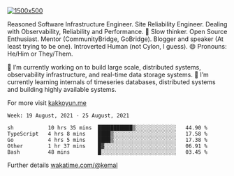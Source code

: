 [![1500x500](https://user-images.githubusercontent.com/536449/87228151-7d711200-c39f-11ea-9cd5-a511464c430f.jpeg "Kemal Akkoyun")](https://github.com/kakkoyun)

<!--
**kakkoyun/kakkoyun** is a ✨ _special_ ✨ repository because its `README.md` (this file) appears on your GitHub profile.

Here are some ideas to get you started:

- 🔭 I’m currently working on ...
- 🌱 I’m currently learning ...
- 👯 I’m looking to collaborate on ...
- 🤔 I’m looking for help with ...
- 💬 Ask me about ...
- 📫 How to reach me: ...
- 😄 Pronouns: ...
- ⚡ Fun fact: ...

<table border="0">
  <tbody>
    <tr valign="top">
      <td width="50%" align="center">
        <img src="https://github-readme-stats.vercel.app/api?username=kakkoyun&show_icons=true&count_private=true&theme=gotham&layout=default" />
      </td>
      <td width="50%" align="center">
        <img src="https://github-readme-stats.vercel.app/api/wakatime?username=kemal&theme=gotham&layout=default" />
      </td>
    </tr>
  </tbody>
</table>
-->


Reasoned Software Infrastructure Engineer. Site Reliability Engineer. Dealing with Observability, Reliability and Performance. 
🤔 Slow thinker. Open Source Enthusiast. Mentor (CommunityBridge, GoBridge). Blogger and speaker (At least trying to be one). 
Introverted Human (not Cylon, I guess). 😄 Pronouns: He/Him or They/Them.

🔭 I’m currently working on to build large scale, distributed systems, observability infrastructure, and real-time data storage systems.
🌱 I’m currently learning internals of timeseries databases, distributed systems and building highly available systems.

For more visit [kakkoyun.me](https://kakkoyun.me)

<!--START_SECTION:waka-->
```text
Week: 19 August, 2021 - 25 August, 2021

sh           10 hrs 35 mins  ███████████▒░░░░░░░░░░░░░   44.90 % 
TypeScript   4 hrs 8 mins    ████▒░░░░░░░░░░░░░░░░░░░░   17.58 % 
Go           4 hrs 5 mins    ████▒░░░░░░░░░░░░░░░░░░░░   17.38 % 
Other        1 hr 37 mins    █▓░░░░░░░░░░░░░░░░░░░░░░░   06.91 % 
Bash         48 mins         █░░░░░░░░░░░░░░░░░░░░░░░░   03.45 % 
```
<!--END_SECTION:waka-->

Further details [wakatime.com/@kemal](https://wakatime.com/@kemal)
